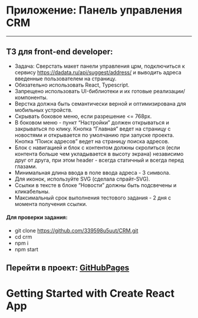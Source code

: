 # **Приложение: Панель управления CRM**
*** 

## ТЗ для front-end developer:
* Задача: Сверстать макет панели управления црм, подключиться к сервису https://dadata.ru/api/suggest/address/ и выводить адреса введенные пользователем на страницу.
* Обязательно использовать React, Typescript.
* Запрещено использовать UI-библиотеки и их готовые реализации/компоненты.
* Верстка должна быть семантически верной и оптимизирована для мобильных устройств.
* Скрывать боковое меню, если разрешение <= 768px.
* В боковом меню - пункт “Настройки” должен открываться и закрываться по клику. Кнопка “Главная” ведет на страницу с новостями и открывается по умолчанию при запуске проекта. Кнопка “Поиск адресов” ведет на страницу поиска адресов.
* Блок с навигацией и блок с контентом должны скролиться (если контента больше чем укладывается в высоту экрана) независимо друг от друга, при этом header - всегда статичный и всегда перед глазами.
* Минимальная длина ввода в поле ввода адреса - 3 символа.
* Для иконок, используйте SVG (сделала спрайт-SVG).
* Ссылки в тексте в блоке “Новости” должны быть подсвечены и кликабельны.
* Максимальный срок выполнения тестового задания - 2 дня с момента получения ссылки.

#### Для проверки задания:

* git clone https://github.com/339598u5uut/CRM.git
* cd crm
* npm i
* npm start

## Перейти в проект: [GitHubPages](https://339598u5uut.github.io/CRM/)


# Getting Started with Create React App